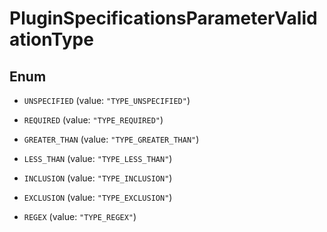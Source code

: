 
# PluginSpecificationsParameterValidationType

## Enum


* `UNSPECIFIED` (value: `"TYPE_UNSPECIFIED"`)

* `REQUIRED` (value: `"TYPE_REQUIRED"`)

* `GREATER_THAN` (value: `"TYPE_GREATER_THAN"`)

* `LESS_THAN` (value: `"TYPE_LESS_THAN"`)

* `INCLUSION` (value: `"TYPE_INCLUSION"`)

* `EXCLUSION` (value: `"TYPE_EXCLUSION"`)

* `REGEX` (value: `"TYPE_REGEX"`)



